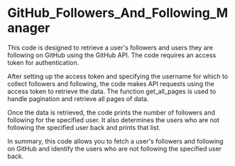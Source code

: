 # GitHub_Followers_And_Following_Manager
This code is designed to retrieve a user's followers and users they are following on GitHub using the GitHub API. The code requires an access token for authentication.

After setting up the access token and specifying the username for which to collect followers and following, the code makes API requests using the access token to retrieve the data. The function get_all_pages is used to handle pagination and retrieve all pages of data.

Once the data is retrieved, the code prints the number of followers and following for the specified user. It also determines the users who are not following the specified user back and prints that list.

In summary, this code allows you to fetch a user's followers and following on GitHub and identify the users who are not following the specified user back.
